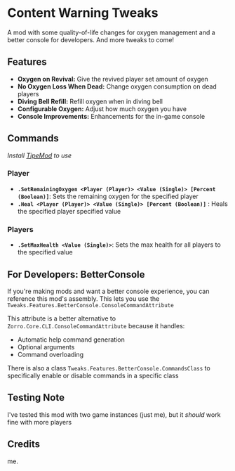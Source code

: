 # Content Warning Tweaks

A mod with some quality-of-life changes for oxygen management and a better console for developers.
And more tweaks to come!

## Features
- **Oxygen on Revival:** Give the revived player set amount of oxygen
- **No Oxygen Loss When Dead:** Change oxygen consumption on dead players
- **Diving Bell Refill:** Refill oxygen when in diving bell
- **Configurable Oxygen:** Adjust how much oxygen you have
- **Console Improvements:** Enhancements for the in-game console

## Commands
*Install [TipeMod](https://thunderstore.io/c/content-warning/p/Tipe/TipeMod/) to use*
### Player
- **`.SetRemainingOxygen <Player (Player)> <Value (Single)> [Percent (Boolean)]`**: Sets the remaining oxygen for the specified player
- **`.Heal <Player (Player)> <Value (Single)> [Percent (Boolean)]`** : Heals the specified player specified value
### Players
- **`.SetMaxHealth <Value (Single)>`**: Sets the max health for all players to the specified value

## For Developers: BetterConsole
If you're making mods and want a better console experience, you can reference this mod's assembly. This lets you use the `Tweaks.Features.BetterConsole.ConsoleCommandAttribute`

This attribute is a better alternative to `Zorro.Core.CLI.ConsoleCommandAttribute` because it handles:
- Automatic help command generation
- Optional arguments
- Command overloading

There is also a class `Tweaks.Features.BetterConsole.CommandsClass` to specifically enable or disable commands in a specific class

## Testing Note
I've tested this mod with two game instances (just me), but it *should* work fine with more players

## Credits
me.